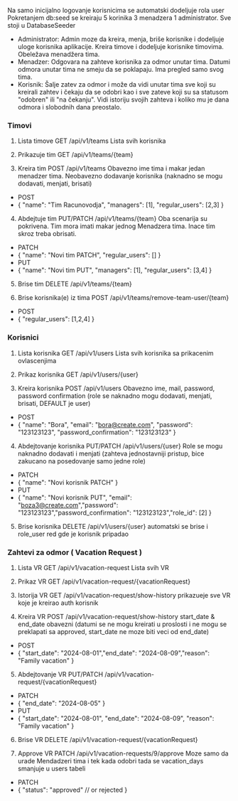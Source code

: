 Na samo inicijalno logovanje korisnicima se automatski dodeljuje rola user
Pokretanjem db:seed se kreiraju 5 korinika 3 menadzera 1 administrator. Sve stoji u DatabaseSeeder
- Administrator: Admin moze da kreira, menja, briše korisnike i dodeljuje uloge korisnika aplikacije. Kreira timove i dodeljuje korisnike timovima. Obeležava menadžera tima.
- Menadzer: Odgovara na zahteve korisnika za odmor unutar tima. Datumi odmora unutar tima ne smeju da se poklapaju. Ima pregled samo svog tima.
- Korisnik: Šalje zatev za odmor i može da vidi unutar tima sve koji su kreirali zahtev i čekaju da se odobri kao i sve zateve koji su sa statusom "odobren" ili "na čekanju". Vidi istoriju svojih zahteva i koliko mu je dana odmora i slobodnih dana preostalo.

### Timovi
1. Lista timove GET /api/v1/teams Lista svih korisnika

2. Prikazuje tim GET /api/v1/teams/{team}

3. Kreira tim POST /api/v1/teams Obavezno ime tima i makar jedan menadzer tima. Neobavezno dodavanje korisnika (naknadno se mogu dodavati, menjati, brisati)
 -  POST
  -   { "name": "Tim Racunovodja", "managers": [1], "regular_users": [2,3] }
4. Abdejtuje tim PUT/PATCH /api/v1/teams/{team} Oba scenarija su pokrivena. Tim mora imati makar jednog Menadzera tima. Inace tim skroz treba obrisati.
 -  PATCH 
  -   {  "name": "Novi tim PATCH", "regular_users": [] }
 -  PUT
  -   { "name": "Novi tim PUT", "managers": [1], "regular_users": [3,4] }
5. Brise tim DELETE /api/v1/teams/{team}


6. Brise korisnika(e) iz tima POST /api/v1/teams/remove-team-user/{team}
 -  POST
  -   { "regular_users": [1,2,4] }

### Korisnici
1. Lista korisnika GET /api/v1/users Lista svih korisnika sa prikacenim ovlascenjima

2. Prikaz korisnika GET /api/v1/users/{user}

3. Kreira korisnika POST /api/v1/users Obavezno ime, mail, password, password confirmation (role se naknadno mogu dodavati, menjati, brisati, DEFAULT je user)
 -  POST
  -    { "name": "Bora", "email": "bora@create.com", "password": "123123123", "password_confirmation": "123123123" }

4. Abdejtovanje korisnika PUT/PATCH /api/v1/users/{user} Role se mogu naknadno dodavati i menjati
   (zahteva jednostavniji pristup, bice zakucano na posedovanje samo jedne role)
 -  PATCH 
  -    { "name": "Novi korisnik PATCH" }
 -  PUT
  -    { "name": "Novi korisnik PUT", "email": "boza3@create.com","password": "123123123","password_confirmation": "123123123","role_id": [2] }

5. Brise korisnika DELETE /api/v1/users/{user} automatski se brise i role_user red gde je korisnik pripadao

### Zahtevi za odmor ( Vacation Request )
1. Lista VR GET /api/v1/vacation-request Lista svih VR

2. Prikaz VR GET /api/v1/vacation-request/{vacationRequest}

3. Istorija VR GET /api/v1/vacation-request/show-history prikazueje sve VR koje je kreirao auth korisnik

4. Kreira VR POST /api/v1/vacation-request/show-history start_date & end_date obavezni
     (datumi se ne mogu kreirati u proslosti i ne mogu se preklapati sa approved, start_date ne moze biti veci od end_date)
 -  POST
  -    { "start_date": "2024-08-01","end_date": "2024-08-09","reason": "Family vacation" }
5. Abdejtovanje VR PUT/PATCH /api/v1/vacation-request/{vacationRequest}
 -  PATCH 
  -    { "end_date": "2024-08-05" }
 -  PUT
  -    { "start_date": "2024-08-01", "end_date": "2024-08-09", "reason": "Family vacation" }
6. Brise VR DELETE /api/v1/vacation-request/{vacationRequest}

7. Approve VR PATCH /api/v1/vacation-requests/9/approve Moze samo da urade Mendadzeri tima i tek kada odobri tada se vacation_days smanjuje u users tabeli
 -  PATCH 
  -    { "status": "approved" // or rejected }
